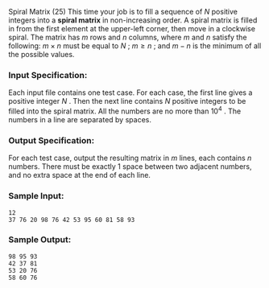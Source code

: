 Spiral Matrix (25)
This time your job is to fill a sequence of $N$ positive integers into a
**spiral matrix** in non-increasing order. A spiral matrix is filled in from
the first element at the upper-left corner, then move in a clockwise spiral.
The matrix has $m$ rows and $n$ columns, where $m$ and $n$ satisfy the
following: $m\times n$ must be equal to $N$ ; $m\ge n$ ; and $m-n$ is the
minimum of all the possible values.

### Input Specification:

Each input file contains one test case. For each case, the first line gives a
positive integer $N$ . Then the next line contains $N$ positive integers to be
filled into the spiral matrix. All the numbers are no more than $10^4$ . The
numbers in a line are separated by spaces.

### Output Specification:

For each test case, output the resulting matrix in $m$ lines, each contains
$n$ numbers. There must be exactly 1 space between two adjacent numbers, and
no extra space at the end of each line.

### Sample Input:

    
    
    12
    37 76 20 98 76 42 53 95 60 81 58 93
    

### Sample Output:

    
    
    98 95 93
    42 37 81
    53 20 76
    58 60 76
    

